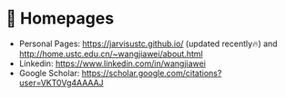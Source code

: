 # 📎 Homepages
- Personal Pages: https://jarvisustc.github.io/ (updated recently🔥) and http://home.ustc.edu.cn/~wangjiawei/about.html
- Linkedin: https://www.linkedin.com/in/wangjiawei
- Google Scholar: https://scholar.google.com/citations?user=VKT0Vg4AAAAJ
